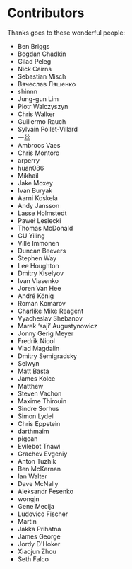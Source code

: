 # Contributors

Thanks goes to these wonderful people:

- Ben Briggs
- Bogdan Chadkin
- Gilad Peleg
- Nick Cairns
- Sebastian Misch
- Вячеслав Ляшенко
- shinnn
- Jung-gun Lim
- Piotr Walczyszyn
- Chris Walker
- Guillermo Rauch
- Sylvain Pollet-Villard
- 一丝
- Ambroos Vaes
- Chris Montoro
- arperry
- huan086
- Mikhail
- Jake Moxey
- Ivan Buryak
- Aarni Koskela
- Andy Jansson
- Lasse Holmstedt
- Paweł Lesiecki
- Thomas McDonald
- GU Yiling
- Ville Immonen
- Duncan Beevers
- Stephen Way
- Lee Houghton
- Dmitry Kiselyov
- Ivan Vlasenko
- Joren Van Hee
- André König
- Roman Komarov
- Charlike Mike Reagent
- Vyacheslav Shebanov
- Marek ‘saji’ Augustynowicz
- Jonny Gerig Meyer
- Fredrik Nicol
- Vlad Magdalin
- Dmitry Semigradsky
- Selwyn
- Matt Basta
- James Kolce
- Matthew
- Steven Vachon
- Maxime Thirouin
- Sindre Sorhus
- Simon Lydell
- Chris Eppstein
- darthmaim
- pigcan
- Evilebot Tnawi
- Grachev Evgeniy
- Anton Tuzhik
- Ben McKernan
- Ian Walter
- Dave McNally
- Aleksandr Fesenko
- wongjn
- Gene Mecija
- Ludovico Fischer
- Martin
- Jakka Prihatna
- James George
- Jordy D'Hoker
- Xiaojun Zhou
- Seth Falco
